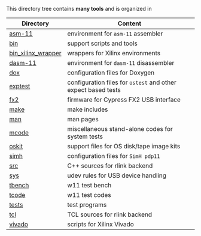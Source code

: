 This directory tree contains **many tools** and is organized in

| Directory | Content |
| --------- | ------- |
| [asm-11](asm-11) | environment for `asm-11` assembler |
| [bin](bin)       | support scripts and tools |
| [bin_xilinx_wrapper](bin_xilinx_wrapper) | wrappers for Xilinx environments |
| [dasm-11](dasm-11) | environment for `dasm-11` disassembler |
| [dox](dox)       | configuration files for Doxygen |
| [exptest](exptest) | configuration files for `ostest` and other expect based tests |
| [fx2](fx2)       | firmware for Cypress FX2 USB interface |
| [make](make)     | make includes |
| [man](man)       | man pages |
| [mcode](mcode)   | miscellaneous stand-alone codes for system tests |
| [oskit](oskit)   | support files for OS disk/tape image kits |
| [simh](simh)     | configuration files for `SimH pdp11` |
| [src](src)       | C++ sources for rlink backend |
| [sys](sys)       | udev rules for USB device handling |
| [tbench](tbench) | w11 test bench |
| [tcode](tcode)   | w11 test codes |
| [tests](tests)   | test programs |
| [tcl](tcl)       | TCL sources for rlink backend |
| [vivado](vivado) | scripts for Xilinx Vivado |
